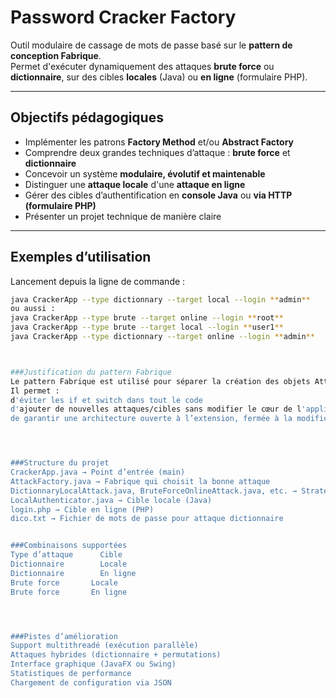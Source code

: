 # Password Cracker Factory

Outil modulaire de cassage de mots de passe basé sur le **pattern de conception Fabrique**.  
Permet d'exécuter dynamiquement des attaques **brute force** ou **dictionnaire**, sur des cibles **locales** (Java) ou **en ligne** (formulaire PHP).

---

##  Objectifs pédagogiques

- Implémenter les patrons **Factory Method** et/ou **Abstract Factory**
- Comprendre deux grandes techniques d’attaque : **brute force** et **dictionnaire**
- Concevoir un système **modulaire, évolutif et maintenable**
- Distinguer une **attaque locale** d'une **attaque en ligne**
- Gérer des cibles d’authentification en **console Java** ou **via HTTP (formulaire PHP)**
- Présenter un projet technique de manière claire

---

## Exemples d’utilisation

Lancement depuis la ligne de commande :

```bash
java CrackerApp --type dictionnary --target local --login **admin**
ou aussi :
java CrackerApp --type brute --target online --login **root**
java CrackerApp --type brute --target local --login **user1**
java CrackerApp --type dictionnary --target online --login **admin**



###Justification du pattern Fabrique
Le pattern Fabrique est utilisé pour séparer la création des objets Attack de leur exécution.
Il permet :
d'éviter les if et switch dans tout le code
d'ajouter de nouvelles attaques/cibles sans modifier le cœur de l'application
de garantir une architecture ouverte à l’extension, fermée à la modification




###Structure du projet
CrackerApp.java → Point d’entrée (main)
AttackFactory.java → Fabrique qui choisit la bonne attaque
DictionnaryLocalAttack.java, BruteForceOnlineAttack.java, etc. → Stratégies d’attaque
LocalAuthenticator.java → Cible locale (Java)
login.php → Cible en ligne (PHP)
dico.txt → Fichier de mots de passe pour attaque dictionnaire


###Combinaisons supportées
Type d’attaque  	Cible
Dictionnaire	    Locale
Dictionnaire	    En ligne
Brute force	      Locale
Brute force	      En ligne




###Pistes d’amélioration
Support multithreadé (exécution parallèle)
Attaques hybrides (dictionnaire + permutations)
Interface graphique (JavaFX ou Swing)
Statistiques de performance
Chargement de configuration via JSON






